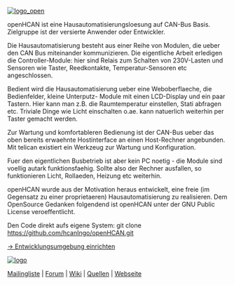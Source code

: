 [![logo_open](https://cloud.githubusercontent.com/assets/4243148/11915822/1885c376-a6b8-11e5-8410-8ad30d1e1734.png)](https://github.com/hcanIngo/openHCAN/wiki)

openHCAN ist eine Hausautomatisierungsloesung auf CAN-Bus Basis. Zielgruppe ist der versierte Anwender oder Entwickler.

Die Hausautomatisierung besteht aus einer Reihe von Modulen, die ueber den CAN Bus miteinander kommunizieren. Die eigentliche Arbeit erledigen die Controller-Module: hier sind Relais zum Schalten von 230V-Lasten und Sensoren wie Taster, Reedkontakte, Temperatur-Sensoren etc angeschlossen.

Bedient wird die Hausautomatisierung ueber eine Weboberflaeche, die Bedienfelder, kleine Unterputz- Module mit einen LCD-Display und ein paar Tastern. Hier kann man z.B. die Raumtemperatur einstellen, Stati abfragen etc. Triviale Dinge wie Licht einschalten o.ae. kann natuerlich weiterhin per Taster gemacht werden.

Zur Wartung und komfortableren Bedienung ist der CAN-Bus ueber das oben bereits erwaehnte Hostinterface an einen Host-Rechner angebunden. Mit telican existiert ein Werkzeug zur Wartung und Konfiguration.

Fuer den eigentlichen Busbetrieb ist aber kein PC noetig - die Module sind voellig autark funktionsfaehig. Sollte also der Rechner ausfallen, so funktionieren Licht, Rollaeden, Heizung etc weiterhin.

openHCAN wurde aus der Motivation heraus entwickelt, eine freie (im Gegensatz zu einer proprietaeren) Hausautomatisierung zu realisieren. Dem OpenSource Gedanken folgendend ist openHCAN unter der GNU Public License veroeffentlicht.


Den Code direkt aufs eigene System:  git clone https://github.com/hcanIngo/openHCAN.git 

[-> Entwicklungsumgebung einrichten](https://github.com/hcanIngo/openHCAN/wiki/entwicklungsumgebung_installieren)



[![logo](https://cloud.githubusercontent.com/assets/4243148/11906546/aa26f62e-a5cd-11e5-9f51-9ae772fecefe.jpg)](http://hcaningo.github.io/openHCAN/)

[Mailingliste](https://groups.google.com/forum/?hl=de#!forum/openhcan) | 
[Forum](http://openhcan.org) | 
[Wiki](https://github.com/hcanIngo/openHCAN/wiki) | 
[Quellen](https://github.com/hcanIngo/openHCAN) | 
[Webseite](http://hcaningo.github.io/openHCAN/)

